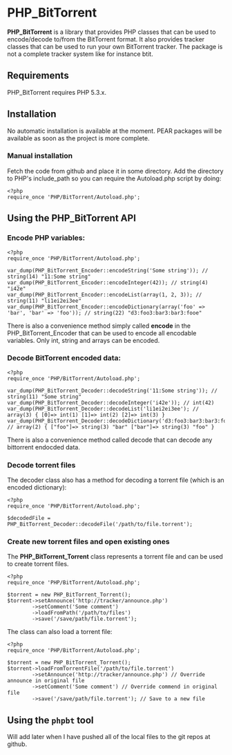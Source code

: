 # PHP_BitTorrent
**PHP_BitTorrent** is a library that provides PHP classes that can be used to encode/decode to/from the BitTorrent format. It also provides tracker classes that can be used to run your own BitTorrent tracker. The package is not a complete tracker system like for instance btit.

## Requirements
PHP_BitTorrent requires PHP 5.3.x. 

## Installation
No automatic installation is available at the moment. PEAR packages will be available as soon as the project is more complete.

### Manual installation
Fetch the code from github and place it in some directory. Add the directory to PHP's include_path so you can require the Autoload.php script by doing:

    <?php
    require_once 'PHP/BitTorrent/Autoload.php';

## Using the PHP_BitTorrent API
### Encode PHP variables:

    <?php
    require_once 'PHP/BitTorrent/Autoload.php';
    
    var_dump(PHP_BitTorrent_Encoder::encodeString('Some string')); // string(14) "11:Some string" 
    var_dump(PHP_BitTorrent_Encoder::encodeInteger(42)); // string(4) "i42e"
    var_dump(PHP_BitTorrent_Encoder::encodeList(array(1, 2, 3)); // string(11) "li1ei2ei3ee" 
    var_dump(PHP_BitTorrent_Encoder::encodeDictionary(array('foo' => 'bar', 'bar' => 'foo')); // string(22) "d3:foo3:bar3:bar3:fooe"
    
There is also a convenience method simply called **encode** in the PHP_BitTorrent_Encoder that can be used to encode all encodable variables. Only int, string and arrays can be encoded.
    
### Decode BitTorrent encoded data:

    <?php
    require_once 'PHP/BitTorrent/Autoload.php';
    
    var_dump(PHP_BitTorrent_Decoder::decodeString('11:Some string')); // string(11) "Some string"  
    var_dump(PHP_BitTorrent_Decoder::decodeInteger('i42e')); // int(42)
    var_dump(PHP_BitTorrent_Decoder::decodeList('li1ei2ei3ee'); // array(3) { [0]=> int(1) [1]=> int(2) [2]=> int(3) }
    var_dump(PHP_BitTorrent_Decoder::decodeDictionary('d3:foo3:bar3:bar3:fooe'); // array(2) { ["foo"]=> string(3) "bar" ["bar"]=> string(3) "foo" }

There is also a convenience method called decode that can decode any bittorrent endocded data.

### Decode torrent files
The decoder class also has a method for decoding a torrent file (which is an encoded dictionary):

    <?php
    require_once 'PHP/BitTorrent/Autoload.php';
    
    $decodedFile = PHP_BitTorrent_Decoder::decodeFile('/path/to/file.torrent');
    
### Create new torrent files and open existing ones
The **PHP_BitTorrent_Torrent** class represents a torrent file and can be used to create torrent files.

    <?php
    require_once 'PHP/BitTorrent/Autoload.php';
    
    $torrent = new PHP_BitTorrent_Torrent();
    $torrent->setAnnounce('http://tracker/announce.php')
            ->setComment('Some comment')
            ->loadFromPath('/path/to/files')
            ->save('/save/path/file.torrent');
            
The class can also load a torrent file:

    <?php
    require_once 'PHP/BitTorrent/Autoload.php';
    
    $torrent = new PHP_BitTorrent_Torrent();
    $torrent->loadFromTorrentFile('/path/to/file.torrent')
            ->setAnnounce('http://tracker/announce.php') // Override announce in original file
            ->setComment('Some comment') // Override commend in original file
            ->save('/save/path/file.torrent'); // Save to a new file
            


## Using the `phpbt` tool
Will add later when I have pushed all of the local files to the git repos at github.